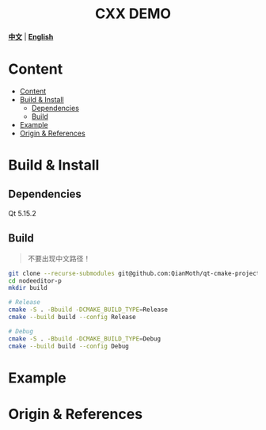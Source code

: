 <h1 align="center">CXX DEMO</h1>

[**中文**](./README.md) | [**English**](./README_EN.md)<br/>

<!-- 目录 -->
# Content
- [Content](#content)
- [Build \& Install](#build--install)
  - [Dependencies](#dependencies)
  - [Build](#build)
- [Example](#example)
- [Origin \& References](#origin--references)

# Build & Install
## Dependencies

Qt 5.15.2

## Build

> 不要出现中文路径！

```bash
git clone --recurse-submodules git@github.com:QianMoth/qt-cmake-project.git
cd nodeeditor-p
mkdir build

# Release
cmake -S . -Bbuild -DCMAKE_BUILD_TYPE=Release
cmake --build build --config Release

# Debug
cmake -S . -Bbuild -DCMAKE_BUILD_TYPE=Debug
cmake --build build --config Debug
```

# Example


# Origin & References

